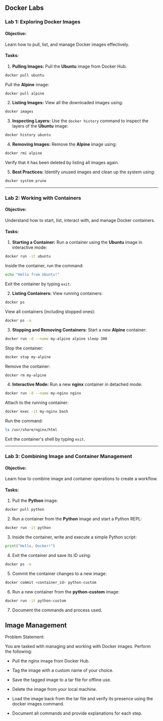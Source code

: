 ## Docker Labs

### **Lab 1: Exploring Docker Images**

#### **Objective:**
Learn how to pull, list, and manage Docker images effectively.

#### **Tasks:**

1. **Pulling Images:**
Pull the **Ubuntu** image from Docker Hub:
  ```bash
  docker pull ubuntu
  ```
Pull the **Alpine** image:
  ```bash
  docker pull alpine
  ```

2. **Listing Images:**
View all the downloaded images using:
  ```bash
  docker images
  ```

3. **Inspecting Layers:**
Use the `docker history` command to inspect the layers of the **Ubuntu** image:
  ```bash
  docker history ubuntu
  ```

4. **Removing Images:**
Remove the **Alpine** image using:
  ```bash
  docker rmi alpine
  ```
Verify that it has been deleted by listing all images again.

5. **Best Practices:**
Identify unused images and clean up the system using:
  ```bash
  docker system prune
  ```

---

### **Lab 2: Working with Containers**

#### **Objective:**
Understand how to start, list, interact with, and manage Docker containers.

#### **Tasks:**

1. **Starting a Container:**
Run a container using the **Ubuntu** image in interactive mode:
  ```bash
  docker run -it ubuntu
  ```
Inside the container, run the command:
  ```bash
  echo "Hello from Ubuntu!"
  ```
Exit the container by typing `exit`.

2. **Listing Containers:**
View running containers:
  ```bash
  docker ps
  ```
View all containers (including stopped ones):
  ```bash
  docker ps -a
  ```

3. **Stopping and Removing Containers:**
Start a new **Alpine** container:
  ```bash
  docker run -d --name my-alpine alpine sleep 300
  ```
Stop the container:
  ```bash
  docker stop my-alpine
  ```
Remove the container:
  ```bash
  docker rm my-alpine
  ```

4. **Interactive Mode:**
Run a new **nginx** container in detached mode:
  ```bash
  docker run -d --name my-nginx nginx
  ```
Attach to the running container:
  ```bash
  docker exec -it my-nginx bash
  ```
Run the command:
  ```bash
  ls /usr/share/nginx/html
  ```
Exit the container's shell by typing `exit`.

---

### **Lab 3: Combining Image and Container Management**

#### **Objective:**
Learn how to combine image and container operations to create a workflow.

#### **Tasks:**

1. Pull the **Python** image:
  ```bash
  docker pull python
  ```

2. Run a container from the **Python** image and start a Python REPL:
  ```bash
  docker run -it python
  ```

3. Inside the container, write and execute a simple Python script:
  ```python
  print("Hello, Docker!")
  ```

4. Exit the container and save its ID using:
  ```bash
  docker ps -a
  ```

5. Commit the container changes to a new image:
  ```bash
  docker commit <container_id> python-custom
  ```

6. Run a new container from the **python-custom** image:
  ```bash
  docker run -it python-custom
  ```

7. Document the commands and process used.


## Image Management

Problem Statement:

You are tasked with managing and working with Docker images. Perform the following:

- Pull the nginx image from Docker Hub.

- Tag the image with a custom name of your choice.

- Save the tagged image to a tar file for offline use.

- Delete the image from your local machine.

- Load the image back from the tar file and verify its presence using the docker images command.

- Document all commands and provide explanations for each step.

